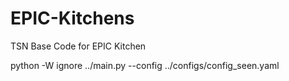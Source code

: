 # EPIC-Kitchens
TSN Base Code for EPIC Kitchen


python -W ignore ../main.py --config ../configs/config_seen.yaml
